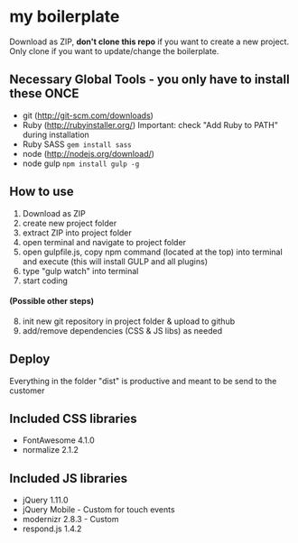 # my boilerplate

Download as ZIP, **don't clone this repo** if you want to create a new project.
Only clone if you want to update/change the boilerplate.


## Necessary Global Tools - you only have to install these ONCE
* git (http://git-scm.com/downloads)
* Ruby (http://rubyinstaller.org/)
  Important: check "Add Ruby to PATH" during installation
* Ruby SASS `gem install sass`
* node (http://nodejs.org/download/)
* node gulp `npm install gulp -g`

## How to use
1. Download as ZIP
2. create new project folder
3. extract ZIP into project folder
4. open terminal and navigate to project folder
5. open gulpfile.js, copy npm command (located at the top) into terminal and execute (this will install GULP and all plugins)
6. type "gulp watch" into terminal
7. start coding

#### (Possible other steps)
8. init new git repository in project folder & upload to github
9. add/remove dependencies (CSS & JS libs) as needed

## Deploy
Everything in the folder "dist" is productive and meant to be send to the customer

## Included CSS libraries
* FontAwesome 4.1.0
* normalize 2.1.2

## Included JS libraries
* jQuery 1.11.0
* jQuery Mobile - Custom for touch events
* modernizr 2.8.3 - Custom
* respond.js 1.4.2


